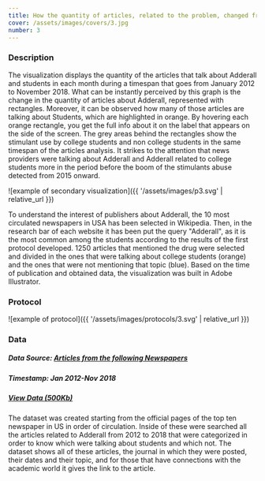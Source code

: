 ```yaml
---
title: How the quantity of articles, related to the problem, changed from the most circulated 10 US newspapers?
cover: /assets/images/covers/3.jpg
number: 3
---
```

### Description
The visualization displays the quantity of the articles that talk about Adderall and students in each month during a timespan that goes from January 2012 to November 2018. What can be instantly perceived by this graph is the change in the quantity of articles about Adderall, represented with rectangles. Moreover, it can be observed how many of those articles are talking about Students, which are highlighted in orange. By hovering each orange rectangle, you get the full info about it on the label that appears on the side of the screen. The grey areas behind the rectangles show the stimulant use by college students and non college students in the same timespan of the articles analysis. It strikes to the attention that news providers were talking about Adderall and Adderall related to college students more in the period before the boom of the stimulants abuse detected from 2015 onward.

![example of secondary visualization]({{ '/assets/images/p3.svg' | relative_url }})

To understand the interest of publishers about Adderall, the 10 most circulated newspapers in USA has been selected in Wikipedia. Then, in the research bar of each website it has been put the query "Adderall", as it is the most common among the students according to the results of the first protocol developed. 1250 articles that mentioned the drug were selected and divided in the ones that were talking about college students (orange) and the ones that were not mentioning that topic (blue). Based on the time of publication and obtained data, the visualization was built in Adobe Illustrator.

### Protocol
![example of protocol]({{ '/assets/images/protocols/3.svg' | relative_url }})


### Data
##### Data Source: [Articles from the following Newspapers](https://en.wikipedia.org/wiki/List_of_newspapers_in_the_United_States#Top_10_newspapers_by_circulation/)
##### Timestamp: Jan 2012-Nov 2018
##### [View Data (500Kb)](/assets/data/Protocol_3/)
The dataset was created starting from the official pages of the top ten newspaper in US in order of circulation. Inside of these were searched all the articles related to Adderall from 2012 to 2018 that were categorized in order to know which were talking about students and which not. The dataset shows all of these articles, the journal in which they were posted, their dates and their topic, and for those that have connections with the academic world it gives the link to the article.
                                                                                                                                                                                                                                                                                                                                                                                                                                                                                                                                                                                                                                                                                                                                                                                                                                                                                                                                                                                                                                                                                                                                                                                                                                                                                                                                                                                                                                                                                                                                                                                                                                                                                                                                                                                                                                                                                                                                                                                                                                                                                                                                                                                                                                                                                                                                                                                                                                                                                                                                                                                                                                                                                                                                                                                                                                                                                                                                                                                                                                                                                                                                                                                                                                                         
